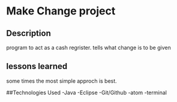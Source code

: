 # Make Change project

## Description
program to act as a cash regrister.
tells what change is to be given

## lessons learned
some times the most simple approch is best.

##Technologies Used
-Java
-Eclipse
-Git/Github
-atom
-terminal
